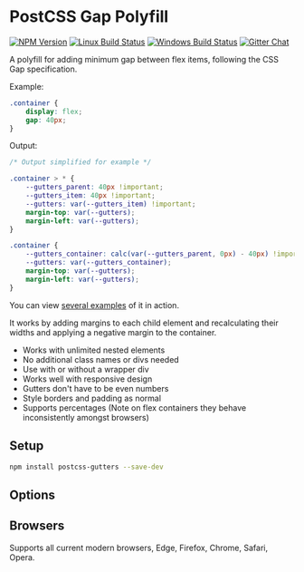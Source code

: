 # PostCSS Gap Polyfill

[![NPM Version][npm-img]][npm-url]
[![Linux Build Status][cli-img]][cli-url]
[![Windows Build Status][win-img]][win-url]
[![Gitter Chat][git-img]][git-url]


A polyfill for adding minimum gap between flex items, following the CSS Gap specification.

Example:

```css
.container {
    display: flex;
    gap: 40px;
}

```

Output:

```css
/* Output simplified for example */

.container > * {
    --gutters_parent: 40px !important;
    --gutters_item: 40px !important;
    --gutters: var(--gutters_item) !important;
    margin-top: var(--gutters);
    margin-left: var(--gutters);
}

.container {
    --gutters_container: calc(var(--gutters_parent, 0px) - 40px) !important;
    --gutters: var(--gutters_container);
    margin-top: var(--gutters);
    margin-left: var(--gutters);
}
```

You can view [several examples](https://mindthetic.github.io/postcss-gutters/) of it in action.

It works by adding margins to each child element and recalculating their widths and applying a negative margin to the container.

- Works with unlimited nested elements
- No additional class names or divs needed
- Use with or without a wrapper div
- Works well with responsive design
- Gutters don't have to be even numbers
- Style borders and padding as normal
- Supports percentages (Note on flex containers they behave inconsistently amongst browsers)

## Setup

```bash
npm install postcss-gutters --save-dev
```

## Options



## Browsers

Supports all current modern browsers, Edge, Firefox, Chrome, Safari, Opera.


[npm-url]: https://www.npmjs.com/package/postcss-gutters
[npm-img]: https://img.shields.io/npm/v/postcss-gutters.svg
[cli-url]: https://travis-ci.org/limitlessloop/postcss-gutters
[cli-img]: https://img.shields.io/travis/limitlessloop/postcss-gutters.svg
[win-url]: https://ci.appveyor.com/project/limitlessloop/postcss-gutters
[win-img]: https://img.shields.io/appveyor/ci/limitlessloop/postcss-gutters.svg
[git-url]: https://gitter.im/postcss/postcss
[git-img]: https://img.shields.io/badge/chat-gitter-blue.svg

[PostCSS]: https://github.com/postcss/postcss
